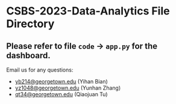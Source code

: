 # CSBS-2023-Data-Analytics File Directory

## Please refer to file `code` -> `app.py` for the dashboard.

Email us for any questions: 
 - yb214@georgetown.edu (Yihan Bian)
 - yz1048@georgetown.edu (Yunhan Zhang)
 - qt34@georgetown.edu (Qiaojuan Tu)
